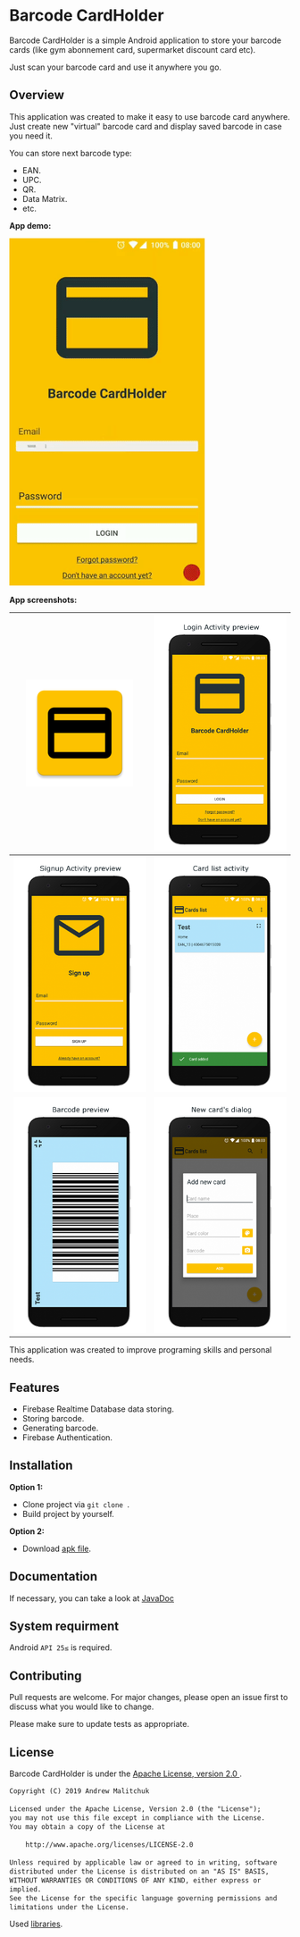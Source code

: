 # Barcode CardHolder

Barcode CardHolder is a simple Android application to store your barcode cards (like gym abonnement card, supermarket discount card etc).

Just scan your barcode card and use it anywhere you go.

## Overview

This application was created to make it easy to use barcode card anywhere. Just create new "virtual" barcode card and display saved barcode in case you need it.

You can store next barcode type:

* EAN.
* UPC.
* QR.
* Data Matrix.
* etc.

**App demo:**

![](https://github.com/AndrewMalitchuk/barcode-cardholder/blob/master/README/1.gif)

**App screenshots:**

| ![](https://github.com/AndrewMalitchuk/barcode-cardholder/blob/master/README/1.png) | ![](https://github.com/AndrewMalitchuk/barcode-cardholder/blob/master/README/2.png) |
| ------------------------------------------------------------ | ------------------------------------------------------------ |
| ![](https://github.com/AndrewMalitchuk/barcode-cardholder/blob/master/README/3.png) | ![](https://github.com/AndrewMalitchuk/barcode-cardholder/blob/master/README/4.png) |
| ![](https://github.com/AndrewMalitchuk/barcode-cardholder/blob/master/README/5.png) | ![](https://github.com/AndrewMalitchuk/barcode-cardholder/blob/master/README/6.png) |

This application was created to improve programing skills and personal needs.

## Features

* Firebase Realtime Database data storing.
* Storing barcode.
* Generating barcode.
* Firebase Authentication.

## Installation

**Option 1:**

* Clone project via `git clone `.
* Build project by yourself.

**Option 2:**

* Download [apk file](https://github.com/AndrewMalitchuk/Barcode-CardHolder/blob/master/Barcode%20CardHolder.apk).

## Documentation ##

If necessary, you can take a look at [JavaDoc](https://andrewmalitchuk.github.io/Barcode-CardHolder/)

## System requirment

Android `API 25≤` is required.


## Contributing

Pull requests are welcome. For major changes, please open an issue first to discuss what you would like to change.

Please make sure to update tests as appropriate.

## License

Barcode CardHolder is under the [Apache License, version 2.0 ](https://github.com/AndrewMalitchuk/Barcode-CardHolder/blob/master/LICENSE).

	Copyright (C) 2019 Andrew Malitchuk
	
	Licensed under the Apache License, Version 2.0 (the "License");
	you may not use this file except in compliance with the License.
	You may obtain a copy of the License at
	
	    http://www.apache.org/licenses/LICENSE-2.0
	
	Unless required by applicable law or agreed to in writing, software
	distributed under the License is distributed on an "AS IS" BASIS,
	WITHOUT WARRANTIES OR CONDITIONS OF ANY KIND, either express or implied.
	See the License for the specific language governing permissions and
	limitations under the License.

Used [libraries](https://github.com/AndrewMalitchuk/Barcode-CardHolder/blob/master/NOTICE.txt).

